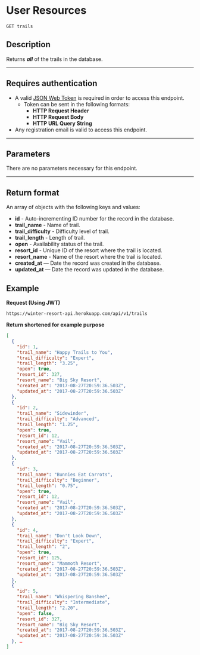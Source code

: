 # User Resources

```
GET trails
```

## Description

Returns _**all**_ of the trails in the database.

--------------------------------------------------------------------------------

## Requires authentication

- A valid [JSON Web Token](https://winter-resort-api.herokuapp.com/) is required in order to access this endpoint.
  - Token can be sent in the following formats:
    - **HTTP Request Header**
    - **HTTP Request Body**
    - **HTTP URL Query String**
- Any registration email is valid to access this endpoint.

--------------------------------------------------------------------------------

## Parameters

There are no parameters necessary for this endpoint.

--------------------------------------------------------------------------------

## Return format

An array of objects with the following keys and values:

- **id** - Auto-incrementing ID number for the record in the database.
- **trail_name** - Name of trail.
- **trail_difficulty** - Difficulty level of trail.
- **trail_length** - Length of trail.
- **open** - Availability status of the trail.
- **resort_id** - Unique ID of the resort where the trail is located.
- **resort_name** - Name of the resort where the trail is located.
- **created_at** — Date the record was created in the database.
- **updated_at** — Date the record was updated in the database.

## Example

**Request (Using JWT)**

```
https://winter-resort-api.herokuapp.com/api/v1/trails
```

**Return shortened for example purpose**

```json
[
  {
    "id": 1,
    "trail_name": "Happy Trails to You",
    "trail_difficulty": "Expert",
    "trail_length": "3.25",
    "open": true,
    "resort_id": 327,
    "resort_name": "Big Sky Resort",
    "created_at": "2017-08-27T20:59:36.503Z",
    "updated_at": "2017-08-27T20:59:36.503Z"
  },
  {
    "id": 2,
    "trail_name": "Sidewinder",
    "trail_difficulty": "Advanced",
    "trail_length": "1.25",
    "open": true,
    "resort_id": 12,
    "resort_name": "Vail",
    "created_at": "2017-08-27T20:59:36.503Z",
    "updated_at": "2017-08-27T20:59:36.503Z"
  },
  {
    "id": 3,
    "trail_name": "Bunnies Eat Carrots",
    "trail_difficulty": "Beginner",
    "trail_length": "0.75",
    "open": true,
    "resort_id": 12,
    "resort_name": "Vail",
    "created_at": "2017-08-27T20:59:36.503Z",
    "updated_at": "2017-08-27T20:59:36.503Z"
  },
  {
    "id": 4,
    "trail_name": "Don't Look Down",
    "trail_difficulty": "Expert",
    "trail_length": "2",
    "open": true,
    "resort_id": 125,
    "resort_name": "Mammoth Resort",
    "created_at": "2017-08-27T20:59:36.503Z",
    "updated_at": "2017-08-27T20:59:36.503Z"
  },
  {
    "id": 5,
    "trail_name": "Whispering Banshee",
    "trail_difficulty": "Intermediate",
    "trail_length": "2.20",
    "open": false,
    "resort_id": 327,
    "resort_name": "Big Sky Resort",
    "created_at": "2017-08-27T20:59:36.503Z",
    "updated_at": "2017-08-27T20:59:36.503Z"
  }, …
]
```
